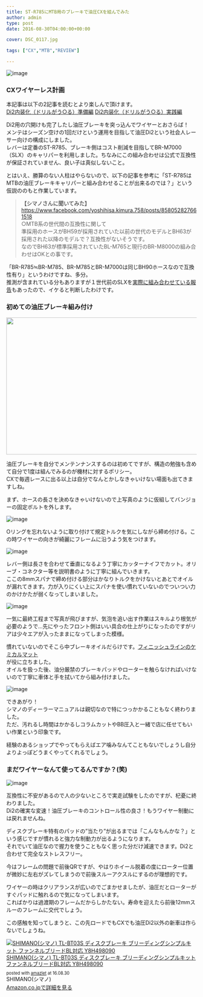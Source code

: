 ```yaml
---
title: ST-R785にMTB用のブレーキで油圧CXを組んでみた
author: admin
type: post
date: 2016-08-30T04:00:00+00:00

cover: DSC_0117.jpg

tags: ["CX","MTB","REVIEW"]

---
```

![image](./DSC_0117.jpg)

### CXワイヤーレス計画

本記事は以下の2記事を読むとより楽しんで頂けます。  
<a href="/2016/08/di2.html" target="_blank">Di2内装化（ドリルがう○る）準備編</a>
<a href="/2016/08/di2_24.html" target="_blank">Di2内装化（ドリルがう○る）実践編</a>

Di2用の穴開けも完了したし油圧ブレーキを突っ込んでワイヤーとおさらば！  
メンテはシーズン空けの1回だけという運用を目指して油圧Di2という社会人レーサー向けの構成にしました。  
レバーは定番のST-R785、ブレーキ側はコスト削減を目指してBR-M7000（SLX）のキャリパーを利用しました。ちなみにこの組み合わせは公式で互換性が保証されていません、良い子は真似しないこと。

とはいえ、勝算のない人柱はやらないので、以下の記事を参考に「ST-R785はMTBの油圧ブレーキキャリパーと組み合わせることが出来るのでは？」という仮説ののもと作業しています。

><b>【シマノさんに聞いてみた】</b>  
<a href="https://www.facebook.com/yoshihisa.kimura.758/posts/858052827661518">https://www.facebook.com/yoshihisa.kimura.758/posts/858052827661518</a>  
>○MTB系の世代間の互換性に関して  
>準採用のホースがBH59が採用されていた以前の世代のモデルとBH63が採用された以降のモデルで？互換性がないそうです。  
>なのでBH63が標準採用されていたBL-M765と現行のBR-M8000の組み合わせはOKとの事です。

「BR-R785≒BR-M785、BR-M785とBR-M7000は同じBH90ホースなので互換性有り」というわけですね、多分。  
推測が含まれている分もありますが１世代前のSLXを<a href="http://ysroad.co.jp/omiya/2015/11/20/1724" target="_blank">実際に組み合わせている報告</a>もあったので、イケると判断したわけです。

<h3>
初めての油圧ブレーキ組み付け
</h3>

<div class="separator" style="clear: both; text-align: center;">
<img border="0" height="362" src="./DSC_0114.jpg" width="640" />
</div>

油圧ブレーキを自分でメンテンナンスするのは初めてですが、構造の勉強も含めて自分で1度は組んでみるのが機材に対するポリシー。  
CXで毎週レースに出る以上は自分でなんとかしなきゃいけない場面も出てきますしね。


まず、ホースの長さを決めなきゃいけないので上写真のように仮組してバンジョーの固定ボルトを外します。


![image](./DSC_0116.jpg)


Oリングを忘れないように取り付けて規定トルクを気にしながら締め付ける。この時ワイヤーの向きが綺麗にフレームに沿うよう気をつけます。

![image](./DSC_0118.jpg)

レバー側は長さを合わせて垂直になるよう丁寧にカッターナイフでカット。オリーブ・コネクター等を説明書のように丁寧に組んでいきます。  
ここの8mmスパナで締め付ける部分はかなりトルクをかけないとあとでオイルが漏れてきます。力が入りにくい上にスパナを使い慣れていないのでついつい力のかけかたが弱くなってしまいました。

![image](./DSC_0119.jpg)

一気に最終工程まで写真が飛びますが、気泡を追い出す作業はスキルより根気が必要のようで…先にやったフロント側はいい具合の仕上がりになったのですがリアは少々エアが入ったままになってしまった模様。



慣れていないのでそこら中ブレーキオイルだらけです。<a href="http://www.amazon.co.jp/exec/obidos/ASIN/B00Z779WMI/gensobunya-22/ref=nosim/" name="amazletlink" target="_blank">フィニッシュラインのケミカルマット</a>  
が役に立ちました。  
オイルを扱った後、油分厳禁のブレーキパッドやローターを触らなければいけないので丁寧に車体と手を拭いてから組み付けました。

![image](./DSC_0120.jpg)

できあがり！  
シマノのディーラーマニュアルは親切なので特につっかかることもなく終わりました。  
ただ、汚れるし時間はかかるしコラムカットやBB圧入と一緒で店に任せてもいい作業という印象です。

経験のあるショップでやってもらえばエア噛みなんてこともないでしょうし自分よりよっぽどうまくやってくれるでしょう。

### まだワイヤーなんて使ってるんですか？(笑)

![image](./DSC_0121.jpg)


互換性に不安があるので人の少ないところで実走試験をしたのですが、杞憂に終わりました。  
Di2の確実な変速！油圧ブレーキのコントロール性の良さ！もうワイヤー制動には戻れませんね。

ディスクブレーキ特有のパッドの&#8221;当たり&#8221;が出るまでは「こんなもんかな？」という感じですが慣れると強力な制動力が出るようになります。  
それでいて油圧なので握力を使うこともなく思った分だけ減速できます。Di2と合わせて完全なストレスフリー。

今はフレームの問題で前後QRですが、やはりホイール脱着の度にローター位置が微妙に左右がズレてしまうので前後スルーアクスルにするのが理想的です。


ワイヤーの時はクリアランスが広いのでごまかせましたが、油圧だとローターがすぐパッドに触れるので気になってしまいます。  
こればかりは過渡期のフレームだからしかたない。寿命を迎えたら前後12mmスルーのフレームに交代でしょう。



この感触を知ってしまうと、この先ロードでもCXでも油圧Di2以外の新車は作らないでしょうね。



<div class="amazlet-box" style="margin-bottom: 0px;">
  <div class="amazlet-image" style="float: left; margin: 0px 12px 1px 0px;">
  <a href="http://www.amazon.co.jp/exec/obidos/ASIN/B00VHJLCWS/gensobunya-22/ref=nosim/" name="amazletlink" target="_blank"><img alt="SHIMANO(シマノ) TL-BT03S ディスクブレーキ ブリーディングシンプルキット ファンネルブリードBL対応 Y8H498090" src="https://images-fe.ssl-images-amazon.com/images/I/317nCmAMMML._SL160_.jpg" style="border: none;" /></a>
  </div>
  <div class="amazlet-info" style="line-height: 120%; margin-bottom: 10px;">
    <div class="amazlet-name" style="line-height: 120%; margin-bottom: 10px;">
    <a href="http://www.amazon.co.jp/exec/obidos/ASIN/B00VHJLCWS/gensobunya-22/ref=nosim/" name="amazletlink" target="_blank">SHIMANO(シマノ) TL-BT03S ディスクブレーキ ブリーディングシンプルキット ファンネルブリードBL対応 Y8H498090</a>
    </div>
  <div class="amazlet-powered-date" style="font-size: 80%; line-height: 120%; margin-top: 5px;">posted with <a href="http://www.amazlet.com/" target="_blank" title="amazlet">amazlet</a> at 16.08.30
  </div>
  <div class="amazlet-detail">
    SHIMANO(シマノ)
  </div>
  <div class="amazlet-sub-info" style="float: left;">
    <div class="amazlet-link" style="margin-top: 5px;">
      <a href="http://www.amazon.co.jp/exec/obidos/ASIN/B00VHJLCWS/gensobunya-22/ref=nosim/" name="amazletlink" target="_blank">Amazon.co.jpで詳細を見る</a>
    </div>
  </div>
  <div class="amazlet-footer" style="clear: left;">
  </div>
</div>